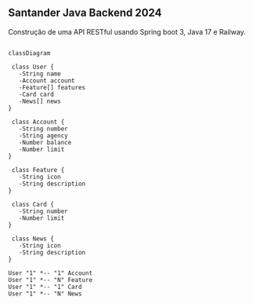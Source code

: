 ## Santander Java Backend 2024

Construção de uma API RESTful usando Spring boot 3, Java 17 e Railway.
``` mermaid

classDiagram

 class User {
   -String name
   -Account account
   -Feature[] features
   -Card card
   -News[] news
}

 class Account {
   -String number
   -String agency
   -Number balance
   -Number limit
}

 class Feature {
   -String icon
   -String description
}

 class Card {
   -String number
   -Number limit
}

 class News {
   -String icon
   -String description
}

User "1" *-- "1" Account
User "1" *-- "N" Feature
User "1" *-- "1" Card
User "1" *-- "N" News 
``` 
